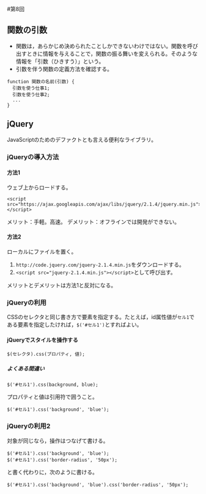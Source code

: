 #第8回

## 関数の引数

+ 関数は，あらかじめ決められたことしかできないわけではない。関数を呼び出すときに情報を与えることで，関数の振る舞いを変えられる。そのような情報を「引数（ひきすう）」という。
+ 引数を伴う関数の定義方法を確認する。

```
function 関数の名前(引数) {
  引数を使う仕事1;
  引数を使う仕事2;
  ...
}
```

## jQuery

JavaScriptのためのデファクトとも言える便利なライブラリ。

### jQueryの導入方法

#### 方法1

ウェブ上からロードする。

```
<script src="https://ajax.googleapis.com/ajax/libs/jquery/2.1.4/jquery.min.js"></script>
```

メリット：手軽。高速。
デメリット：オフラインでは開発ができない。

#### 方法2

ローカルにファイルを置く。

1. `http://code.jquery.com/jquery-2.1.4.min.js`をダウンロードする。
1. `<script src="jquery-2.1.4.min.js"></script>`として呼び出す。

メリットとデメリットは方法1と反対になる。

### jQueryの利用

CSSのセレクタと同じ書き方で要素を指定する。たとえば，id属性値が`セル1`である要素を指定したければ，`$('#セル1')`とすればよい。

#### jQueryでスタイルを操作する

```
$(セレクタ).css(プロパティ, 値);
```

##### よくある間違い

```
$('#セル1').css(background, blue);
```

プロパティと値は引用符で囲うこと。

```
$('#セル1').css('background', 'blue');
```

### jQueryの利用2

対象が同じなら，操作はつなげて書ける。

```
$('#セル1').css('background', 'blue');
$('#セル1').css('border-radius', '50px');
```

と書く代わりに，次のように書ける。

```
$('#セル1').css('background', 'blue').css('border-radius', '50px');
```
